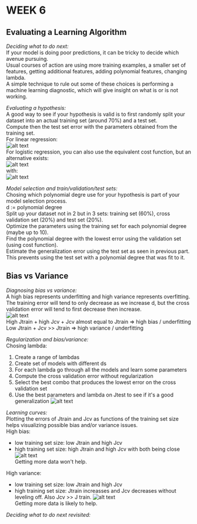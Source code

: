 # **WEEK 6**

## **Evaluating a Learning Algorithm**  

*Deciding what to do next:*  
If your model is doing poor predictions, it can be tricky to decide which avenue pursuing.  
Usual courses of action are using more training examples, a smaller set of features, getting additional features, adding polynomial features, changing lambda.  
A simple technique to rule out some of these choices is performing a machine learning diagnostic, which will give insight on what is or is not working.  

*Evaluating a hypothesis:*  
A good way to see if your hypothesis is valid is to first randomly split your dataset into an actual training set (around 70%) and a test set.  
Compute then the test set error with the parameters obtained from the training set.  
For linear regression:  
![alt text](https://i.imgur.com/YBrc7yn.png)  
For logistic regression, you can also use the equivalent cost function, but an alternative exists:  
![alt text](https://i.imgur.com/OWKd7wE.png)  
with:  
![alt text](https://i.imgur.com/jNwIFsh.png)  

*Model selection and train/validation/test sets:*  
Chosing which polynomial degre use for your hypothesis is part of your model selection process.  
d := polynomial degree  
Split up your dataset not in 2 but in 3 sets: training set (60%), cross validation set (20%) and test set (20%).  
Optimize the parameters using the training set for each polynomial degree (maybe up to 10).  
Find the polynomial degree with the lowest error using the validation set (using cost function).  
Estimate the generalization error using the test set as seen in previous part.  
This prevents using the test set with a polynomial degree that was fit to it.

## **Bias vs Variance**

*Diagnosing bias vs variance:*  
A high bias represents underfitting and high variance represents overfitting.  
The training error will tend to only decrease as we increase d, but the cross validation error will tend to first decrease then increase.  
![alt text](https://i.imgur.com/ogtdZ55.png)  
High Jtrain + high Jcv + Jcv almost equal to Jtrain => high bias / underfitting  
Low Jtrain + Jcv >> Jtrain => high variance / underfitting

*Regularization and bias/variance:*  
Chosing lambda:  
1. Create a range of lambdas  
2. Create set of models with different ds  
3. For each lambda go through all the models and learn some parameters  
4. Compute the cross validation error without regularization
5. Select the best combo that produces the lowest error on the cross validation set
6. Use the best parameters and lambda on Jtest to see if it's a good generalization
![alt text](https://i.imgur.com/eCDTyv0.png)  

*Learning curves:*  
Plotting the errors of Jtrain and Jcv as functions of the training set size helps visualizing possible bias and/or variance issues.  
High bias:  
- low training set size: low Jtrain and high Jcv
- high training set size: high Jtrain and high Jcv with both being close
![alt text](https://i.imgur.com/wWahTHH.png)  
Getting more data won't help.

High variance:
- low training set size: low Jtrain and high Jcv
- high training set size: Jtrain increasses and Jcv decreases without leveling off. Also Jcv >> J train.
![alt text](https://i.imgur.com/OhVvDnW.png)  
Getting more data is likely to help.

*Deciding what to do next revisited:*  
